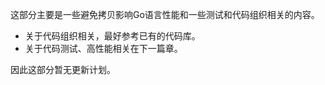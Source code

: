 这部分主要是一些避免拷贝影响Go语言性能和一些测试和代码组织相关的内容。





- 关于代码组织相关，最好参考已有的代码库。
- 关于代码测试、高性能相关在下一篇章。







因此这部分暂无更新计划。